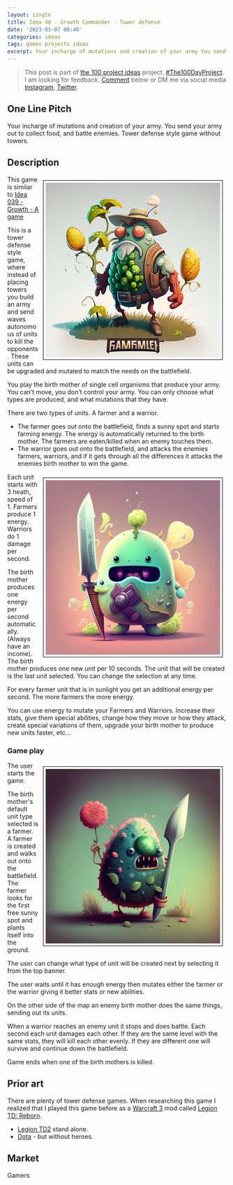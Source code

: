```yaml
---
layout: single
title: Idea 40 - Growth Commander - Tower defense 
date: '2023-03-07 00:40'
categories: ideas
tags: games projects ideas
excerpt: Your incharge of mutations and creation of your army You send your army out to collect food and battle enemies Tower defense style game without towers.
---
```


> This post is part of [the 100 project ideas](https://blog.abluestar.com/projects/2023-100-ideas/) project. [#The100DayProject](https://www.the100dayproject.org/). I am looking for feedback. <a href='#utterances-comments'>Comment</a> below or DM me via social media <a href="https://instagram.com/funvill" rel="nofollow noopener noreferrer"><i class="fab fa-fw fa-instagram" aria-hidden="true"></i><span class="label">Instagram</span></a>, <a href="https://twitter.com/funvill" rel="nofollow noopener noreferrer"><i class="fab fa-fw fa-twitter" aria-hidden="true"></i><span class="label">Twitter</span></a>.

## One Line Pitch

Your incharge of mutations and creation of your army. You send your army out to collect food, and battle enemies. Tower defense style game without towers.

## Description

<img src="/public/uploads/2023/farmer-bacteria2.png" alt="farmer-bacteria2" style="float: right; margin: 10px; border: 1px solid black; padding: 5px"/>This game is similar to [Idea 039 - Growth - A game](https://blog.abluestar.com/idea039-growth-a-game/)

This is a tower defense style game, where instead of placing towers you build an army and send waves autonomous of units to kill the opponents. These units can be upgraded and mutated to match the needs on the battlefield.

You play the birth mother of single cell organisms that produce your army. You can’t move, you don’t control your army. You can only choose what types are produced, and what mutations that they have.

There are two types of units. A farmer and a warrior.

- The farmer goes out onto the battlefield, finds a sunny spot and starts farming energy. The energy is automatically returned to the birth mother. The farmers are eaten/killed when an enemy touches them.
- The warrior goes out onto the battlefield, and attacks the enemies farmers, warriors, and if it gets through all the differences it attacks the enemies birth mother to win the game.

<img src="/public/uploads/2023/warrior2-bacteria2.png" alt="warrior2-bacteria2" style="float: right; margin: 10px; border: 1px solid black; padding: 5px"/>Each unit starts with 3 heath, speed of 1. Farmers produce 1 energy. Warriors do 1 damage per second.

The birth mother produces one energy per second automatically. (Always have an income). The birth mother produces one new unit per 10 seconds. The unit that will be created is the last unit selected. You can change the selection at any time.

For every farmer unit that is in sunlight you get an additional energy per second. The more farmers the more energy.

You can use energy to mutate your Farmers and Warriors. Increase their stats, give them special abilities, change how they move or how they attack, create special variations of them, upgrade your birth mother to produce new units faster, etc…

### Game play

<img src="/public/uploads/2023/warrior-bacteria2.png" alt="warrior-bacteria2" style="float: right; margin: 10px; border: 1px solid black; padding: 5px"/>The user starts the game.

The birth mother's default unit type selected is a farmer. A farmer is created and walks out onto the battlefield. The farmer looks for the first free sunny spot and plants itself into the ground.

The user can change what type of unit will be created next by selecting it from the top banner.

The user waits until it has enough energy then mutates either the farmer or the warrior giving it better stats or new abilities.

On the other side of the map an enemy birth mother does the same things, sending out its units.

When a warrior reaches an enemy unit it stops and does battle. Each second each unit damages each other. If they are the same level with the same stats, they will kill each other evenly. If they are different one will survive and continue down the battlefield.

Game ends when one of the birth mothers is killed.

## Prior art

There are plenty of tower defense games. When researching this game I realized that I played this game before as a [Warcraft 3](https://playwarcraft3.com/en-us/) mod called [Legion TD: Reborn](https://steamcommunity.com/sharedfiles/filedetails/?id=541930328).

- [Legion TD2](https://beta.legiontd2.com/) stand alone.
- [Dota](https://www.dota2.com/home) - but without heroes.

## Market

Gamers
